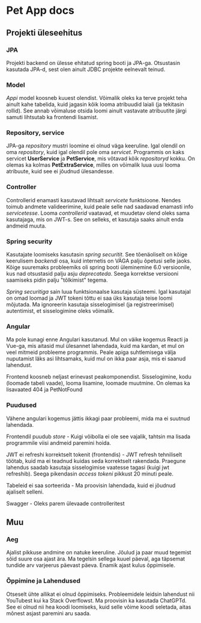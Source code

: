 # Pet App docs

## Projekti üleseehitus

### JPA

Projekti backend on ülesse ehitatud spring booti ja JPA-ga. Otsustasin kasutada JPA-d, sest olen ainult JDBC projekte eelnevalt teinud.

### Model

*Appi* model koosneb kuuest olendist. Võimalik oleks ka terve projekt teha ainult kahe tabelida, kuid jagasin kõik looma atribuudid laiali (ja tekitasin rollid). See annab võimaluse otsida loomi ainult vastavate atribuutite järgi samuti lihtsutab ka frontendi lisamist.

### Repository, service

JPA-ga *repository* mustri loomine ei olnud väga keeruline. Igal olendil on oma *repository*, kuid igal olendil pole oma *servicet*. Programmis on kaks servicet **UserService** ja **PetService**, mis võtavad kõik *repositoryd* kokku. On olemas ka kolmas **PetExtraService**, milles on võimalik luua uusi looma atribuute, kuid see ei jõudnud ülesandesse.

### Controller

 Controllerid enamasti kasutavad lihtsalt *servicete* funktsioone. 
 Nendes toimub andmete valideerimine, kuid peale selle nad saadavad enamasti info *servicetesse*. Looma *controllerid* vaatavad, et muudetav olend oleks sama kasutajaga, mis on JWT-s. See on selleks, et kasutaja saaks ainult enda andmeid muuta.
 
### Spring security

Kasutajate loomiseks kasutasin *spring securitit*. See tõenäoliselt on kõige keerulisem *backendi* osa, kuid internetis on VÄGA palju õpetusi selle jaoks. Kõige suuremaks probleemiks oli spring booti üleminemine 6.0 versioonile, kus nad otsustasid palju asju *deprecateda*. Seega korrektse versiooni saamiseks pidin palju "tõlkimist" tegema.

*Spring securitiga* sain luua funktsionaalse kasutaja süsteemi. Igal kasutajal on omad loomad ja JWT tokeni tõttu ei saa üks kasutaja teise loomi mõjutada. Ma ignoreerin kasutaja sisselogimisel (ja registreerimisel) autentimist, et sisselogimine oleks võimalik. 

### Angular

Ma pole kunagi enne Angulari kasutanud. Mul on väike kogemus Reacti ja Vue-ga, mis aitasid mul ülesannet lahendada, kuid ma kardan, et mul on veel mitmeid probleeme programmis. Peale apiga suhtlemisega välja nuputamist läks asi lihtsamaks, kuid mul on ikka paar asja, mis ei saanud lahendust.

Frontend koosneb neljast erinevast peakomponendist. Sisselogimine, kodu (loomade tabeli vaade), looma lisamine, loomade muutmine. On olemas ka lisavaated 404 ja PetNotFound 

### Puudused

Vähene angulari kogemus jättis ikkagi paar probleemi, mida ma ei suutnud lahendada. 

Frontendil puudub *store* - Kuigi võibolla ei ole see vajalik, tahtsin ma lisada programmile viisi andmeid paremini hoida.

JWT ei refreshi korrektselt tokenit (frontendis) - JWT refresh tehniliselt töötab, kuid ma ei teadnud kuidas seda korrektselt rakendada. Praegune lahendus saadab kasutaja sisselogimise vaatesse tagasi (kuigi jwt refreshib). Seega pikendasin *access tokeni* pikkust 20 minuti peale.

Tabeleid ei saa sorteerida - Ma proovisin lahendada, kuid ei jõudnud ajaliselt selleni.

Swagger - Oleks parem ülevaade controlleritest

## Muu

### Aeg

Ajalist pikkuse andmine on natuke keeruline. Jõulud ja paar muud tegemist sõid suure osa ajast ära. Ma tegelsin sellega kuuel päeval, aga täpsemat tundide arv varjeerus päevast päeva. Enamik ajast kulus õppimisele. 

### Õppimine ja Lahendused

Otseselt ühte allikat ei olnud õppimiseks. Probleemidele leidsin lahendust nii YouTubest kui ka Stack Overflowst. Ma proovisin ka kasutada ChatGPTd. See ei olnud nii hea koodi loomiseks, kuid selle võime koodi seletada, aitas mõnest asjast paremini aru saada. 













